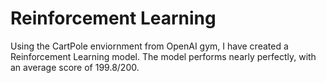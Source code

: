 # Reinforcement Learning 

Using the CartPole enviornment from OpenAI gym, I have created a Reinforcement Learning model. The model performs nearly perfectly, with an average score of 199.8/200.   
